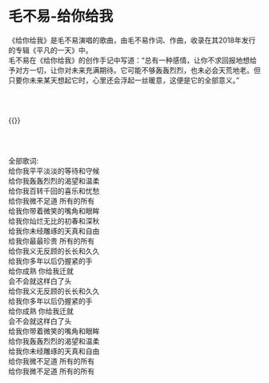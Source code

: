 # 毛不易-给你给我

《给你给我》是毛不易演唱的歌曲，由毛不易作词、作曲，收录在其2018年发行的专辑《平凡的一天》中。<br/>
毛不易在《给你给我》的创作手记中写道：“总有一种感情，让你不求回报地想给予对方一切，让你对未来充满期待。它可能不够轰轰烈烈，也未必会天荒地老。但只要你未来某天想起它时，心里还会浮起一丝暖意，这便是它的全部意义。”<br/>

<br/>
<br/>

{{<music url="/music/maobuyi-geinigeiwo.mp3" name="给你给我" artist="平凡的一天" cover="/images/maobuyi.png">}}

<br/>
<br/>

>
全部歌词:<br/>
给你我平平淡淡的等待和守候<br/>
给你我轰轰烈烈的渴望和温柔<br/>
给你我百转千回的喜乐和忧愁<br/>
给你我微不足道 所有的所有<br/>
给我你带着微笑的嘴角和眼眸<br/>
给我你灿烂无比的初春和深秋<br/>
给我你未经雕琢的天真和自由<br/>
给我你最最珍贵 所有的所有<br/>
给你我义无反顾的长长和久久<br/>
给我你多年以后仍握紧的手<br/>
给你成熟 你给我迁就<br/>
会不会就这样白了头<br/>
给你我义无反顾的长长和久久<br/>
给我你多年以后仍握紧的手<br/>
给你成熟 你给我迁就<br/>
会不会就这样白了头<br/>
给我你带着微笑的嘴角和眼眸<br/>
给你我轰轰烈烈的渴望和温柔<br/>
给我你未经雕琢的天真和自由<br/>
给你我微不足道 所有的所有<br/>
给你我微不足道 所有的所有<br/>




